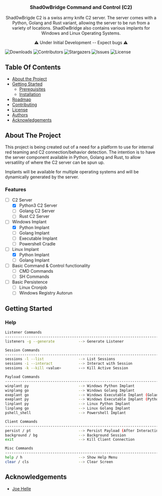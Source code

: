   <h3 align="center">Shad0wBridge Command and Control (C2)</h3>

  <p align="center">
    Shad0wBrigde C2 is a swiss army knife C2 server.  The server comes with a Python, Golang and Rust variant, allowing the server to be run from a variety of locations.  Shad0wBridge also contains various implants for Windows and Linux Operating Systems.</p>
  <p align="center">⚠ Under Initial Development -- Expect bugs ⚠
    <br/>
</p>

![Downloads](https://img.shields.io/github/downloads/jplesperance/Shad0wBridge/total) ![Contributors](https://img.shields.io/github/contributors/jplesperance/Shad0wBridge?color=dark-green) ![Stargazers](https://img.shields.io/github/stars/Lavender-exe/Hades-C2?style=social) ![Issues](https://img.shields.io/github/issues/Lavender-exe/Hades-C2) ![License](https://img.shields.io/github/license/Lavender-exe/Hades-C2) 

## Table Of Contents

* [About the Project](#about-the-project)
* [Getting Started](#getting-started)
  * [Prerequisites](#prerequisites)
  * [Installation](#installation)
* [Roadmap](#roadmap)
* [Contributing](#contributing)
* [License](#license)
* [Authors](#authors)
* [Acknowledgements](#acknowledgements)

## About The Project

This project is being created out of a need for a platform to use for internal red teaming and C2 connection/behavior detection.  The intention is to have the server component available in Python, Golang and Rust, to allow versatility of where the C2 server can be spun up.

Implants will be available for multiple operating systems and will be dynamically generated by the server.

### Features
- [ ] C2 Server
  - [X] Python3 C2 Server
  - [ ] Golang C2 Server
  - [ ] Rust C2 Server
- [ ] Windows Implant
  - [X] Python Implant
  - [ ] Golang Implant
  - [ ] Executable Implant
  - [ ] Powershell Cradle
- [ ] Linux Implant
  - [X] Python Implant 
  - [ ] Golang Implant
- [ ] Basic Command & Control functionality
  - [ ] CMD Commands
  - [ ] SH Commands
- [ ] Basic Persistence
  - [ ] Linux Cronjob
  - [ ] Windows Registry Autorun

## Getting Started

### Help
```bash
Listener Commands
---------------------------------------------------------------------------------------
listeners -g --generate           --> Generate Listener

Session Commands
---------------------------------------------------------------------------------------
sessions -l --list                --> List Sessions
sessions -i --interact            --> Interact with Session
sessions -k --kill <value>        --> Kill Active Session

Payload Commands
---------------------------------------------------------------------------------------
winplant py                       --> Windows Python Implant
winplang go                       --> Windows Golang Implant
exeplant go                       --> Windows Executable Implant (Golang)
exeplant py                       --> Windows Executable Implant (Python)
linplant py                       --> Linux Python Implant
linplang go                       --> Linux Golang Implant
pshell_shell                      --> Powershell Implant

Client Commands
---------------------------------------------------------------------------------------
persist / pt                      --> Persist Payload (After Interacting with Session) 
background / bg                   --> Background Session
exit                              --> Kill Client Connection

Misc Commands
---------------------------------------------------------------------------------------
help / h                          --> Show Help Menu
clear / cls                       --> Clear Screen
```

## Acknowledgements

* [Joe Helle](https://twitter.com/joehelle?ref_src=twsrc%5Egoogle%7Ctwcamp%5Eserp%7Ctwgr%5Eauthor)
